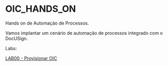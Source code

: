 # OIC_HANDS_ON

Hands on de Automação de Processos.

Vamos implantar um cenário de automação de processos integrado com o DocUSign.

Labs:

[LAB00 - Provisionar OIC](Lab00.md)
